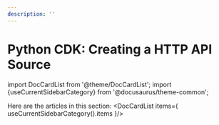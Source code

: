 ```yaml
---
description: ''
---
```


# Python CDK: Creating a HTTP API Source

import DocCardList from '@theme/DocCardList';
import {useCurrentSidebarCategory} from '@docusaurus/theme-common';

Here are the articles in this section:
<DocCardList items={ useCurrentSidebarCategory().items }/>